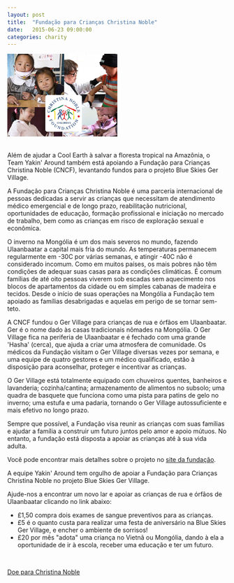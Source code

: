 ```yaml
---
layout: post
title:  "Fundação para Crianças Christina Noble"
date:   2015-06-23 09:00:00
categories: charity
---
```


<img src="/img/christina-noble-940x705.jpg" class="img-shadow center" alt="Cool Earth" width="50%"/>

<div>&nbsp;</div>

Além de ajudar a Cool Earth à salvar a floresta tropical na Amazônia, o Team Yakin' Around também está apoiando a Fundação para Crianças Christina Noble (CNCF), levantando fundos para o projeto Blue Skies Ger Village.

A Fundação para Crianças Christina Noble é uma parceria internacional de pessoas dedicadas a servir as crianças que necessitam de atendimento médico emergencial e de longo prazo, reabilitação nutricional, oportunidades de educação, formação profissional e iniciação no mercado de trabalho, bem como as crianças em risco de exploração sexual e econômica.

O inverno na Mongólia é um dos mais severos no mundo, fazendo Ulaanbaatar a capital mais fria do mundo. As temperaturas permanecem regularmente em -30C por várias semanas, e atingir -40C não é considerado incomum. Como em muitos países, os mais pobres não têm condições de adequar suas casas para as condições climáticas. É comum famílias de até oito pessoas viverem sob escadas sem aquecimento nos blocos de apartamentos da cidade ou em simples cabanas de madeira e tecidos. Desde o início de suas operações na Mongólia a Fundação tem apoiado as famílias desabrigadas e aquelas em perigo de se tornar sem-teto.

A CNCF fundou o Ger Village para crianças de rua e órfãos em Ulaanbaatar. Ger é o nome dado às casas tradicionais nômades na Mongólia. O Ger Village fica na periferia de Ulaanbaatar e é fechado com uma grande 'Hasha' (cerca), que ajuda a criar uma atmosfera de comunidade. Os médicos da Fundação visitam o Ger Village diversas vezes por semana, e uma equipe de quatro gestores e um médico qualificado, estão à disposição para aconselhar, proteger e incentivar as crianças.

O Ger Village está totalmente equipado com chuveiros quentes, banheiros e lavanderia; cozinha/cantina; armazenamento de alimentos no subsolo; uma quadra de basquete que funciona como uma pista para patins de gelo no inverno; uma estufa e uma padaria, tornando o Ger Village autossuficiente e mais efetivo no longo prazo.

Sempre que possível, a Fundação visa reunir as crianças com suas famílias e ajudar a família a construir um futuro juntos pelo amor e apoio mútuos. No entanto, a fundação está disposta a apoiar as crianças até à sua vida adulta.

Você pode encontrar mais detalhes sobre o projeto no [site da fundação](https://www.cncf.org/the-blue-skies-ger-village-project.html).

A equipe Yakin' Around tem orgulho de apoiar a Fundação para Crianças Christina Noble no projeto Blue Skies Ger Village.

Ajude-nos a encontrar um novo lar e apoiar as crianças de rua e órfãos de Ulaanbaatar clicando no link abaixo:

* £1,50 compra dois exames de sangue preventivos para as crianças.
* £5 é o quanto custa para realizar uma festa de aniversário na Blue Skies Ger Village, e encher o ambiente de sorrisos!
* £20 por mês "adota" uma criança no Vietnã ou Mongólia, dando à ela a oportunidade de ir à escola, receber uma educação e ter um futuro.

<div>&nbsp;</div>

<p><a href="https://cncf-fundraise.everydayhero.com/uk/yakin-around/" target="_blank" class="btn btn-default">Doe para Christina Noble</a></p>
